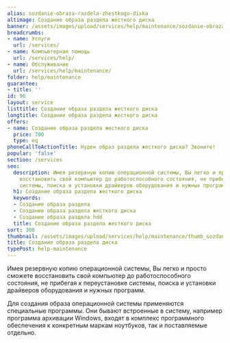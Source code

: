 ```yaml
---
alias: sozdanie-obraza-razdela-zhestkogo-diska
altimage: Создание образа раздела жесткого диска
banner: /assets/images/upload/services/help/maintenance/sozdanie-obraza-razdela-zhestkogo-diska.jpg
breadcrumbs:
- name: Услуги
  url: /services/
- name: Компьютерная помощь
  url: /services/help/
- name: Обслуживание
  url: /services/help/maintenance/
folder: help/maintenance
guarantee:
- title: ''
id: 96
layout: service
listtitle: Создание образа раздела жесткого диска
longtitle: Создание образа раздела жесткого диска
offers:
- name: Создание образа раздела жесткого диска
  price: 700
  type: eq
phoneCallToActionTitle: Нуден образ раздела жесткого диска? Звоните!
popular: 'false'
section: /services
seo:
  description: Имея резервную копию операционной системы, Вы легко и просто сможете
    восстановить свой компьютер до работоспособного состояния, не прибегая к переустановке
    системы, поиска и установки драйверов оборудования и нужных программ.
  h1: Создание образа раздела жесткого диска
  keywords:
  - Создание образа раздела
  - Создание образа раздела жесткого диска
  - Создание образа раздела hdd
  title: Создание образа раздела жесткого диска
sort: 300
thumbnail: /assets/images/upload/services/help/maintenance/thumb_sozdanie-obraza-razdela-zhestkogo-diska.jpg
title: Создание образа раздела диска
typePost: help-maintenance
---
```

Имея резервную копию операционной системы, Вы легко и просто сможете восстановить свой компьютер до работоспособного состояния, не прибегая к переустановке системы, поиска и установки драйверов оборудования и нужных программ.

Для создания образа операционной системы применяются специальные программы. Они бывают встроенные в систему, например программа архивации Windows, входят в комплекс программного обеспечения к конкретным маркам ноутбуков, так и поставляемые отдельно.

